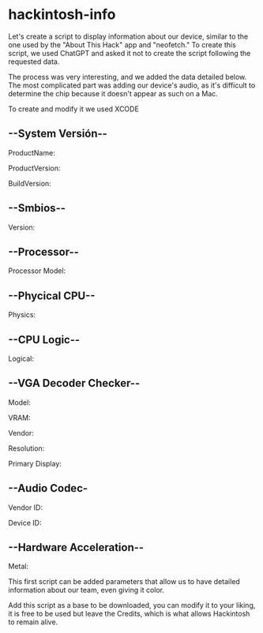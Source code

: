 # hackintosh-info


Let's create a script to display information about our device, similar to the one used by the "About This Hack" app and "neofetch." To create this script, we used ChatGPT and asked it not to create the script following the requested data.

The process was very interesting, and we added the data detailed below. The most complicated part was adding our device's audio, as it's difficult to determine the chip because it doesn't appear as such on a Mac.

To create and modify it we used XCODE

## --System Versión--
 
ProductName: 

ProductVersion:

BuildVersion: 



## --Smbios--
 
Version: 


## --Processor--
 
Processor Model:


## --Phycical CPU--
 
Physics:


## --CPU Logic--
 
Logical:


## --VGA Decoder Checker--
 
Model: 

VRAM: 

Vendor: 

Resolution: 

Primary Display:


## --Audio Codec-
 
Vendor ID:

Device ID:

## --Hardware Acceleration--

Metal: 


This first script can be added parameters that allow us to have detailed information about our team, even giving it color.

Add this script as a base to be downloaded, you can modify it to your liking, it is free to be used but leave the Credits, which is what allows Hackintosh to remain alive.




